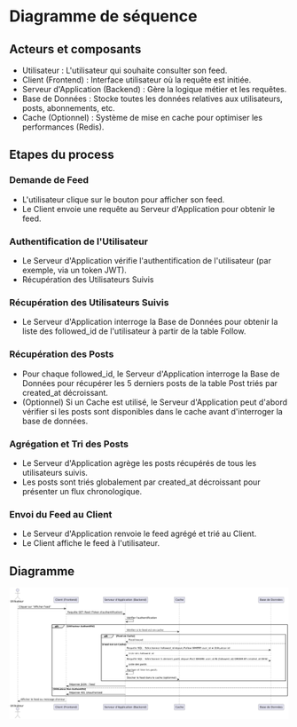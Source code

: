 # Diagramme de séquence

## Acteurs et composants

- Utilisateur : L'utilisateur qui souhaite consulter son feed.
- Client (Frontend) : Interface utilisateur où la requête est initiée.
- Serveur d'Application (Backend) : Gère la logique métier et les requêtes.
- Base de Données : Stocke toutes les données relatives aux utilisateurs, posts, abonnements, etc.
- Cache (Optionnel) : Système de mise en cache pour optimiser les performances (Redis).

## Etapes du process

### Demande de Feed

- L'utilisateur clique sur le bouton pour afficher son feed.
- Le Client envoie une requête au Serveur d'Application pour obtenir le feed.

### Authentification de l'Utilisateur

- Le Serveur d'Application vérifie l'authentification de l'utilisateur (par exemple, via un token JWT).
- Récupération des Utilisateurs Suivis

### Récupération des Utilisateurs Suivis

- Le Serveur d'Application interroge la Base de Données pour obtenir la liste des followed_id de l'utilisateur à partir de la table Follow.

### Récupération des Posts

- Pour chaque followed_id, le Serveur d'Application interroge la Base de Données pour récupérer les 5 derniers posts de la table Post triés par created_at décroissant.
- (Optionnel) Si un Cache est utilisé, le Serveur d'Application peut d'abord vérifier si les posts sont disponibles dans le cache avant d'interroger la base de données.

### Agrégation et Tri des Posts

- Le Serveur d'Application agrège les posts récupérés de tous les utilisateurs suivis.
- Les posts sont triés globalement par created_at décroissant pour présenter un flux chronologique.

### Envoi du Feed au Client

- Le Serveur d'Application renvoie le feed agrégé et trié au Client.
- Le Client affiche le feed à l'utilisateur.

## Diagramme

![Sequence](./assets/sequence.png)
